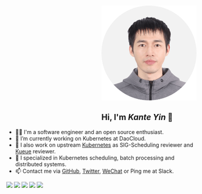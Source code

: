<a style="padding-left: 250px;" href="https://github.com/kerthcet">
<img src="./snapshots/profile.png" height=250>
</a>

<h2 style="padding-left: 250px;"><b>Hi, I'm <i>Kante Yin</i> 👋</b></h2>

- 👨‍💻 I'm a software engineer and an open source enthusiast.
- 🍞 I’m currently working on Kubernetes at DaoCloud.
- 🔭 I also work on upstream [Kubernetes](https://github.com/kubernetes/kubernetes) as SIG-Scheduling reviewer and [Kueue](https://github.com/kubernetes-sigs/kueue) reviewer.
- 🎯 I specialized in Kubernetes scheduling, batch processing and distributed systems.
- 📫 Contact me via [GitHub](https://github.com/kerthcet), [Twitter](https://twitter.com/kerthcet), [WeChat](https://raw.githubusercontent.com/kerthcet/kerthcet/main/snapshots/wechat.jpg) or Ping me at Slack.

[![](https://raw.githubusercontent.com/kerthcet/kerthcet.github.io/master/profile-summary-card-output/github_dark/0-profile-details.svg)](https://github.com/kerthcet/kerthcet.github.io)
[![](https://raw.githubusercontent.com/kerthcet/kerthcet.github.io/master/profile-summary-card-output/github_dark/3-stats.svg)](https://github.com/kerthcet/kerthcet.github.io)
[![](https://raw.githubusercontent.com/kerthcet/kerthcet.github.io/master/profile-summary-card-output/github_dark/4-productive-time.svg)](https://github.com/kerthcet/kerthcet.github.io)
[![](https://raw.githubusercontent.com/kerthcet/kerthcet.github.io/master/profile-summary-card-output/github_dark/1-repos-per-language.svg)](https://github.com/kerthcet/kerthcet.github.io)
[![](https://raw.githubusercontent.com/kerthcet/kerthcet.github.io/master/profile-summary-card-output/github_dark/2-most-commit-language.svg)](https://github.com/kerthcet/kerthcet.github.io)

<!--
**kerthcet/kerthcet** is a ✨ _special_ ✨ repository because its `README.md` (this file) appears on your GitHub profile.

Here are some ideas to get you started:

- 🔭 I’m currently working on ...
- 🌱 I’m currently learning ...
- 👯 I’m looking to collaborate on ...
- 🤔 I’m looking for help with ...
- 💬 Ask me about ...
- 📫 How to reach me: ...
- 😄 Pronouns: ...
- ⚡ Fun fact: ...
-->

